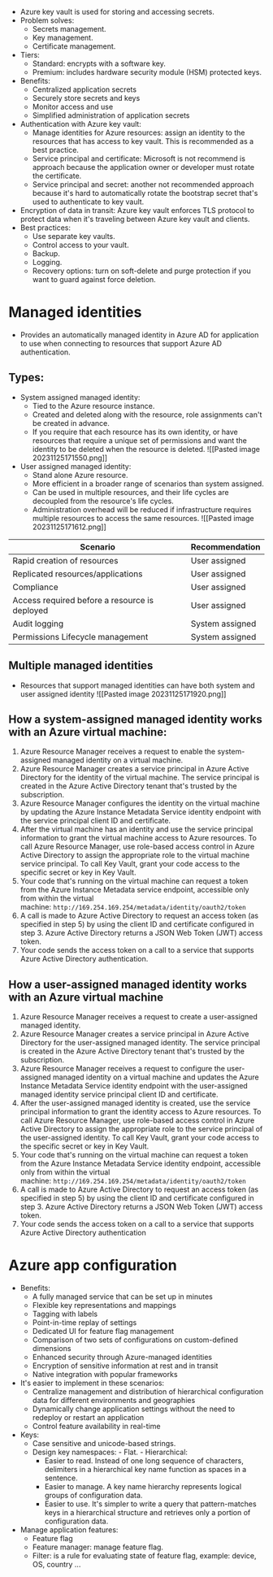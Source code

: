 - Azure key vault is used for storing and accessing secrets.
- Problem solves:
	- Secrets management.
	- Key management.
	- Certificate management.
- Tiers:
	- Standard: encrypts with a software key.
	- Premium: includes hardware security module (HSM) protected keys.
- Benefits:
	- Centralized application secrets
	- Securely store secrets and keys
	- Monitor access and use
	- Simplified administration of application secrets
- Authentication with Azure key vault:
	- Manage identities for Azure resources: assign an identity to the resources that has access to key vault. This is recommended as a best practice.
	- Service principal and certificate: Microsoft is not recommend is approach because the application owner or developer must rotate the certificate.
	- Service principal and secret: another not recommended approach because it's hard to automatically rotate the bootstrap secret that's used to authenticate to key vault.
- Encryption of data in transit: Azure key vault enforces TLS protocol to protect data when it's traveling between Azure key vault and clients.
- Best practices:
	- Use separate key vaults.
	- Control access to your vault.
	- Backup.
	- Logging.
	- Recovery options: turn on soft-delete and purge protection if you want to guard against force deletion.
# Managed identities
- Provides an automatically managed identity in Azure AD for application to use when connecting to resources that support Azure AD authentication.
## Types:
- System assigned managed identity: 
	- Tied to the Azure resource instance.
	- Created and deleted along with the resource, role assignments can't be created in advance.
	- If you require that each resource has its own identity, or have resources that require a unique set of permissions and want the identity to be deleted when the resource is deleted.
	![[Pasted image 20231125171550.png]]
- User assigned managed identity: 
	- Stand alone Azure resource.
	- More efficient in a broader range of scenarios than system assigned.
	- Can be used in multiple resources, and their life cycles are decoupled from the resource's life cycles.
	- Administration overhead will be reduced if infrastructure requires multiple resources to access the same resources.
	![[Pasted image 20231125171612.png]]

| Scenario | Recommendation |
| -- | --|
| Rapid creation of resources | User assigned |
| Replicated resources/applications | User assigned |
| Compliance | User assigned |
| Access required before a resource is deployed | User assigned |
| Audit logging | System assigned |
| Permissions Lifecycle management | System assigned |
## Multiple managed identities
- Resources that support managed identities can have both system and user assigned identity
  ![[Pasted image 20231125171920.png]]
## How a system-assigned managed identity works with an Azure virtual machine:
1. Azure Resource Manager receives a request to enable the system-assigned managed identity on a virtual machine.
2. Azure Resource Manager creates a service principal in Azure Active Directory for the identity of the virtual machine. The service principal is created in the Azure Active Directory tenant that's trusted by the subscription.
3. Azure Resource Manager configures the identity on the virtual machine by updating the Azure Instance Metadata Service identity endpoint with the service principal client ID and certificate.
4. After the virtual machine has an identity and use the service principal information to grant the virtual machine access to Azure resources. To call Azure Resource Manager, use role-based access control in Azure Active Directory to assign the appropriate role to the virtual machine service principal. To call Key Vault, grant your code access to the specific secret or key in Key Vault.
5. Your code that's running on the virtual machine can request a token from the Azure Instance Metadata service endpoint, accessible only from within the virtual machine: `http://169.254.169.254/metadata/identity/oauth2/token`
6. A call is made to Azure Active Directory to request an access token (as specified in step 5) by using the client ID and certificate configured in step 3. Azure Active Directory returns a JSON Web Token (JWT) access token.
7. Your code sends the access token on a call to a service that supports Azure Active Directory authentication.
## How a user-assigned managed identity works with an Azure virtual machine
1. Azure Resource Manager receives a request to create a user-assigned managed identity.
2. Azure Resource Manager creates a service principal in Azure Active Directory for the user-assigned managed identity. The service principal is created in the Azure Active Directory tenant that's trusted by the subscription.
3. Azure Resource Manager receives a request to configure the user-assigned managed identity on a virtual machine and updates the Azure Instance Metadata Service identity endpoint with the user-assigned managed identity service principal client ID and certificate.
4. After the user-assigned managed identity is created, use the service principal information to grant the identity access to Azure resources. To call Azure Resource Manager, use role-based access control in Azure Active Directory to assign the appropriate role to the service principal of the user-assigned identity. To call Key Vault, grant your code access to the specific secret or key in Key Vault.
5. Your code that's running on the virtual machine can request a token from the Azure Instance Metadata Service identity endpoint, accessible only from within the virtual machine: `http://169.254.169.254/metadata/identity/oauth2/token`
6. A call is made to Azure Active Directory to request an access token (as specified in step 5) by using the client ID and certificate configured in step 3. Azure Active Directory returns a JSON Web Token (JWT) access token.
7. Your code sends the access token on a call to a service that supports Azure Active Directory authentication
# Azure app configuration
- Benefits:
	- A fully managed service that can be set up in minutes
	- Flexible key representations and mappings
	- Tagging with labels
	- Point-in-time replay of settings
	- Dedicated UI for feature flag management
	- Comparison of two sets of configurations on custom-defined dimensions
	- Enhanced security through Azure-managed identities
	- Encryption of sensitive information at rest and in transit
	- Native integration with popular frameworks
- It's easier to implement in these scenarios:
	- Centralize management and distribution of hierarchical configuration data for different environments and geographies
	- Dynamically change application settings without the need to redeploy or restart an application
	- Control feature availability in real-time
- Keys:
	- Case sensitive and unicode-based strings.
	- Design key namespaces:
			- Flat.
			- Hierarchical:
		- Easier to read. Instead of one long sequence of characters, delimiters in a hierarchical key name function as spaces in a sentence.
		- Easier to manage. A key name hierarchy represents logical groups of configuration data.
		- Easier to use. It's simpler to write a query that pattern-matches keys in a hierarchical structure and retrieves only a portion of configuration data.
- Manage application features:
	- Feature flag
	- Feature manager: manage feature flag.
	- Filter: is a rule for evaluating state of feature flag, example: device, OS, country ...